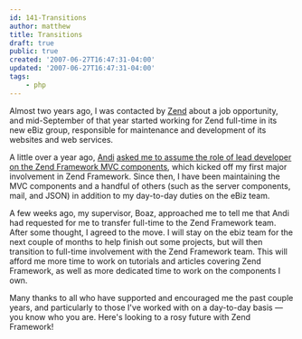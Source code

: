 ```yaml
---
id: 141-Transitions
author: matthew
title: Transitions
draft: true
public: true
created: '2007-06-27T16:47:31-04:00'
updated: '2007-06-27T16:47:31-04:00'
tags:
    - php
---
```

Almost two years ago, I was contacted by [Zend](http://www.zend.com/) about a
job opportunity, and mid-September of that year started working for Zend
full-time in its new eBiz group, responsible for maintenance and development of
its websites and web services.

A little over a year ago, [Andi](http://andigutmans.blogspot.com/)
[asked me to assume the role of lead developer on the Zend Framework MVC components](/blog/129-MVC-changes-in-Zend-Framework.html),
which kicked off my first major involvement in Zend Framework. Since then, I
have been maintaining the MVC components and a handful of others (such as the
server components, mail, and JSON) in addition to my day-to-day duties on the
eBiz team.

A few weeks ago, my supervisor, Boaz, approached me to tell me that Andi had
requested for me to transfer full-time to the Zend Framework team. After some
thought, I agreed to the move. I will stay on the ebiz team for the next couple
of months to help finish out some projects, but will then transition to
full-time involvement with the Zend Framework team. This will afford me more
time to work on tutorials and articles covering Zend Framework, as well as more
dedicated time to work on the components I own.

Many thanks to all who have supported and encouraged me the past couple years,
and particularly to those I've worked with on a day-to-day basis — you know who
you are. Here's looking to a rosy future with Zend Framework!
